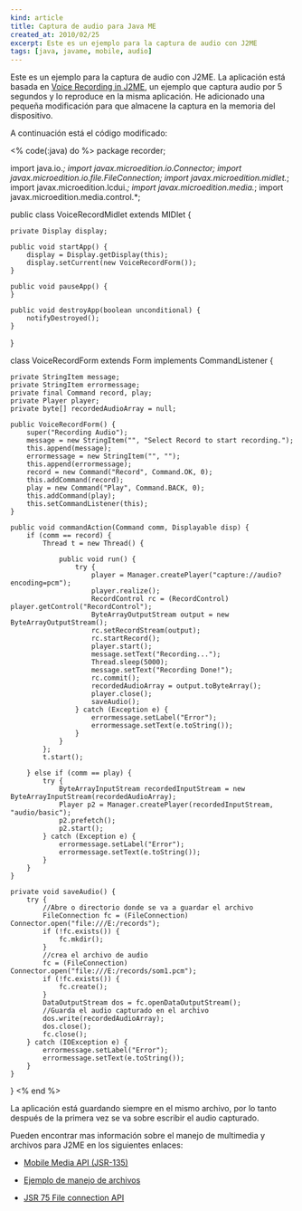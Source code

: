 ```yaml
--- 
kind: article
title: Captura de audio para Java ME
created_at: 2010/02/25
excerpt: Este es un ejemplo para la captura de audio con J2ME
tags: [java, javame, mobile, audio]
---
```


Este es un ejemplo para la captura de audio con J2ME. La aplicación está basada en [Voice Recording in J2ME][1], un ejemplo que captura audio por 5 segundos y lo reproduce en la misma aplicación. He adicionado una pequeña modificación para que almacene la captura en la memoria del dispositivo.

A continuación está el código modificado:

<% code(:java) do %>
package recorder;

import java.io.*;
import javax.microedition.io.Connector;
import javax.microedition.io.file.FileConnection;
import javax.microedition.midlet.*;
import javax.microedition.lcdui.*;
import javax.microedition.media.*;
import javax.microedition.media.control.*;

public class VoiceRecordMidlet extends MIDlet {

    private Display display;

    public void startApp() {
        display = Display.getDisplay(this);
        display.setCurrent(new VoiceRecordForm());
    }

    public void pauseApp() {
    }

    public void destroyApp(boolean unconditional) {
        notifyDestroyed();
    }
}

class VoiceRecordForm extends Form implements CommandListener {

    private StringItem message;
    private StringItem errormessage;
    private final Command record, play;
    private Player player;
    private byte[] recordedAudioArray = null;

    public VoiceRecordForm() {
        super("Recording Audio");
        message = new StringItem("", "Select Record to start recording.");
        this.append(message);
        errormessage = new StringItem("", "");
        this.append(errormessage);
        record = new Command("Record", Command.OK, 0);
        this.addCommand(record);
        play = new Command("Play", Command.BACK, 0);
        this.addCommand(play);
        this.setCommandListener(this);
    }

    public void commandAction(Command comm, Displayable disp) {
        if (comm == record) {
            Thread t = new Thread() {

                public void run() {
                    try {
                        player = Manager.createPlayer("capture://audio?encoding=pcm");
                        player.realize();
                        RecordControl rc = (RecordControl) player.getControl("RecordControl");
                        ByteArrayOutputStream output = new ByteArrayOutputStream();
                        rc.setRecordStream(output);
                        rc.startRecord();
                        player.start();
                        message.setText("Recording...");
                        Thread.sleep(5000);
                        message.setText("Recording Done!");
                        rc.commit();
                        recordedAudioArray = output.toByteArray();
                        player.close();
                        saveAudio();
                    } catch (Exception e) {
                        errormessage.setLabel("Error");
                        errormessage.setText(e.toString());
                    }
                }
            };
            t.start();

        } else if (comm == play) {
            try {
                ByteArrayInputStream recordedInputStream = new ByteArrayInputStream(recordedAudioArray);
                Player p2 = Manager.createPlayer(recordedInputStream, "audio/basic");
                p2.prefetch();
                p2.start();
            } catch (Exception e) {
                errormessage.setLabel("Error");
                errormessage.setText(e.toString());
            }
        }
    }

    private void saveAudio() {
        try {
            //Abre o directorio donde se va a guardar el archivo
            FileConnection fc = (FileConnection) Connector.open("file:///E:/records");
            if (!fc.exists()) {
                fc.mkdir();
            }
            //crea el archivo de audio
            fc = (FileConnection) Connector.open("file:///E:/records/som1.pcm");
            if (!fc.exists()) {
                fc.create();
            }
            DataOutputStream dos = fc.openDataOutputStream();
            //Guarda el audio capturado en el archivo
            dos.write(recordedAudioArray);
            dos.close();
            fc.close();
        } catch (IOException e) {
            errormessage.setLabel("Error");
            errormessage.setText(e.toString());
        }
    }
}
<% end %>

La aplicación está guardando siempre en el mismo archivo, por lo tanto después de la primera vez se va sobre escribir el audio capturado.

Pueden encontrar mas información sobre el manejo de multimedia y archivos para J2ME  en los siguientes enlaces:

* [Mobile Media API (JSR-135) ][2]
* [Ejemplo de manejo de archivos][3]
* [JSR 75 File connection API][4]


  [1]: http://j2mesamples.blogspot.com/2009/06/voice-recording-in-j2me.html
  [2]: http://java.sun.com/javame/reference/apis/jsr135/index.html
  [3]: http://www.java-tips.org/java-me-tips/midp/how-to-access-local-file-systems-from-j2me-devices-using-fileconnectio-2.html
  [4]: http://wiki.forum.nokia.com/index.php/JSR_75_File_connection_API
